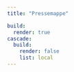 ```yaml
---
title: "Pressemappe"

build:
  render: true
cascade:
  build:
    render: false
    list: local
---
```

